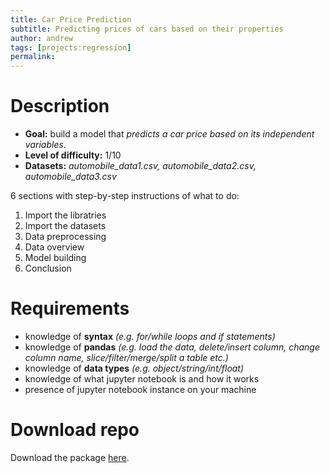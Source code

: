 ```yaml
---
title: Car Price Prediction
subtitle: Predicting prices of cars based on their properties
author: andrew
tags: [projects:regression]
permalink:
---
```


# Description

- **Goal:** build a model that *predicts a car price based on its independent variables*.
- **Level of difficulty:** 1/10
- **Datasets:** *automobile_data1.csv, automobile_data2.csv, automobile_data3.csv*

6 sections with step-by-step instructions of what to do:

1. Import the libratries
2. Import the datasets
3. Data preprocessing
4. Data overview
5. Model building
6. Conclusion

# Requirements
- knowledge of **syntax** *(e.g. for/while loops and if statements)*
- knowledge of **pandas** *(e.g. load the data, delete/insert column, change column name, slice/filter/merge/split a table etc.)*
- knowledge of **data types** *(e.g. object/string/int/float)*
- knowledge of what jupyter notebook is and how it works
- presence of jupyter notebook instance on your machine

# Download repo
Download the package [here](https://github.com/the-learning-machine/projects/tree/master/tlm_project1).

